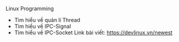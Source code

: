 Linux Programming

- Tìm hiểu về quản lí Thread
- Tìm hiểu về IPC-Signal
- Tìm hiểu về IPC-Socket
  Link bài viết: https://devlinux.vn/newest
